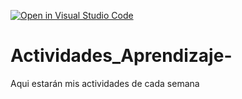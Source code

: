 [![Open in Visual Studio Code](https://classroom.github.com/assets/open-in-vscode-c66648af7eb3fe8bc4f294546bfd86ef473780cde1dea487d3c4ff354943c9ae.svg)](https://classroom.github.com/online_ide?assignment_repo_id=8478778&assignment_repo_type=AssignmentRepo)
# Actividades_Aprendizaje-
Aqui estarán mis actividades de cada semana
